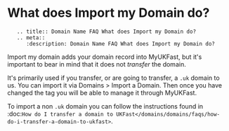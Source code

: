 # What does Import my Domain do?

```eval_rst
   .. title:: Domain Name FAQ What does Import my Domain do?
   .. meta::
      :description: Domain Name FAQ What does Import my Domain do?
```


Import my domain adds your domain record into MyUKFast, but it's important to bear in mind that it does not <em>transfer</em> the domain.


It's primarily used if you transfer, or are going to transfer, a `.uk` domain to us. You can import it via Domains > Import a Domain. Then once you have changed the tag you will be able to manage it through MyUKFast.


To import a non `.uk` domain you can follow the instructions found in :doc:`How do I transfer a domain to UKFast</domains/domains/faqs/how-do-i-transfer-a-domain-to-ukfast>`.

